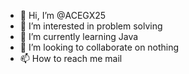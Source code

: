 - 👋 Hi, I’m @ACEGX25
- 👀 I’m interested in problem solving
- 🌱 I’m currently learning Java
- 💞️ I’m looking to collaborate on nothing
- 📫 How to reach me mail

<!---
ACEGX25/ACEGX25 is a ✨ special ✨ repository because its `README.md` (this file) appears on your GitHub profile.
You can click the Preview link to take a look at your changes.
--->
